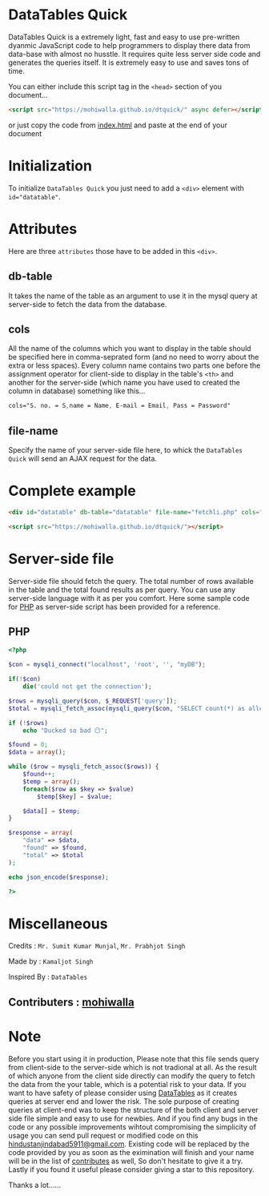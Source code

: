 # DataTables Quick

DataTables Quick is a extremely light, fast and easy to use pre-written dyanmic JavaScript code to help programmers to display there data from data-base with almost no husstle. It requires quite less server side code and generates the queries itself. It is extremely easy to use and saves tons of time.

You can either include this script tag in the `<head>` section of you document...

```HTML
<script src="https://mohiwalla.github.io/dtquick/" async defer></script>
```

or just copy the code from [index.html](https://github.com/mohiwalla/dtquick/blob/mohiwalla/index.html) and paste at the end of your document

# Initialization

To initialize `DataTables Quick` you just need to add a `<div>` element with `id="datatable"`.

# Attributes

Here are three `attributes` those have to be added in this `<div>`.

## db-table

It takes the name of the table as an argument to use it in the mysql query at server-side to fetch the data from the database.

## cols

All the name of the columns which you want to display in the table should be specified here in comma-seprated form (and no need to worry about the extra or less spaces). Every column name contains two parts one before the assignment operator for client-side to display in the table's `<th>` and another for the server-side (which name you have used to created the column in database) something like this...

```CSS
cols="S. no. = S,name = Name, E-mail = Email, Pass = Password"
```

## file-name

Specify the name of your server-side file here, to whick the `DataTables Quick` will send an AJAX request for the data.


# Complete example
```HTML
<div id="datatable" db-table="datatable" file-name="fetchli.php" cols="Address = Address,......"></div>

<script src="https://mohiwalla.github.io/dtquick/"></script>
```



# Server-side file

Server-side file should fetch the query. The total number of rows available in the table and the total found results as per query. You can use any server-side language with it as per you comfort. Here some sample code for [PHP](https://github.com/mohiwalla/dtquick/edit/mohiwalla/README.md#php) as server-side script has been provided for a reference.

## PHP

```PHP
<?php

$con = mysqli_connect("localhost", 'root', '', "myDB");

if(!$con)
    die('could not get the connection');

$rows = mysqli_query($con, $_REQUEST['query']);
$total = mysqli_fetch_assoc(mysqli_query($con, "SELECT count(*) as allcount from datatable"))['allcount'];

if (!$rows)
    echo "Ducked so bad 😶";

$found = 0;
$data = array();

while ($row = mysqli_fetch_assoc($rows)) {
    $found++;
    $temp = array();
    foreach($row as $key => $value)
        $temp[$key] = $value;

    $data[] = $temp;
}

$response = array(
    "data" => $data,
    "found" => $found,
    "total" => $total
);

echo json_encode($response);

?>
```

# Miscellaneous

Credits : `Mr. Sumit Kumar Munjal`, `Mr. Prabhjot Singh`

Made by : `Kamaljot Singh`

Inspired By : `DataTables`

## Contributers : [mohiwalla](https://github.com/mohiwalla/)


#  **Note**
Before you start using it in production, Please note that this file sends query from client-side to the server-side which is not tradional at all. As the result of which anyone from the client side directly can modify the query to fetch the data from the your table, which is a potential risk to your data. If you want to have safety of please consider using [DataTables](https://datatables.net/) as it creates queries at server end and lower the risk. The sole purpose of creating queries at client-end was to keep the structure of the both client and server side file simple and easy to use for newbies. And if you find any bugs in the code or any possible improvements wihtout compromising the simplicity of usage you can send pull request or modified code on this hindustanjindabad5911@gmail.com. Existing code will be replaced by the code provided by you as soon as the eximination will finish and your name will be in the list of [contributes](https://github.com/mohiwalla/dtquick/edit/mohiwalla/README.md#contributers--mohiwalla) as well, So don't hesitate to give it a try. Lastly if you found it useful please consider giving a star to this repository.

Thanks a lot......
